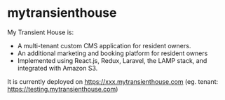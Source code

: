 # mytransienthouse

My Transient House is:
-  A multi-tenant custom CMS application for resident owners.
-  An additional marketing and booking platform for resident owners
-  Implemented using React.js, Redux, Laravel, the LAMP stack, and integrated with Amazon S3.

It is currently deployed on https://xxx.mytransienthouse.com (eg. tenant: https://testing.mytransienthouse.com)

